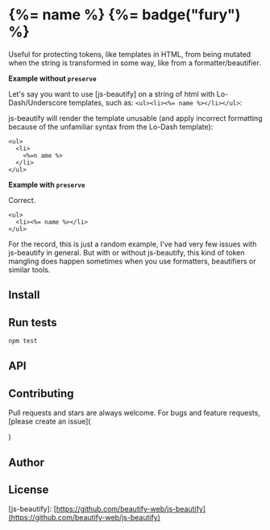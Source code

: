 # {%= name %} {%= badge\("fury"\) %}

>

Useful for protecting tokens, like templates in HTML, from being mutated when the string is transformed in some way, like from a formatter/beautifier.

**Example without `preserve`**

Let's say you want to use \[js-beautify\] on a string of html with Lo-Dash/Underscore templates, such as: `<ul><li><%= name %></li></ul>`:

js-beautify will render the template unusable \(and apply incorrect formatting because of the unfamiliar syntax from the Lo-Dash template\):

```markup
<ul>
  <li>
    <%=n ame %>
  </li>
</ul>
```

**Example with `preserve`**

Correct.

```markup
<ul>
  <li><%= name %></li>
</ul>
```

For the record, this is just a random example, I've had very few issues with js-beautify in general. But with or without js-beautify, this kind of token mangling does happen sometimes when you use formatters, beautifiers or similar tools.

## Install

## Run tests

```bash
npm test
```

## API

## Contributing

Pull requests and stars are always welcome. For bugs and feature requests, \[please create an issue\]\(

\)

## Author

## License

\[js-beautify\]: [https://github.com/beautify-web/js-beautify](https://github.com/beautify-web/js-beautify)

